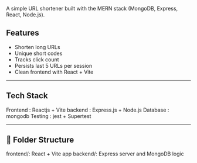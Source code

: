 A simple URL shortener built with the MERN stack (MongoDB, Express, React, Node.js).

##  Features

- Shorten long URLs
- Unique short codes
- Tracks click count
- Persists last 5 URLs per session
- Clean frontend with React + Vite

---

##  Tech Stack

Frontend : Reactjs + Vite
backend  : Express.js + Node.js
Database :  mongodb
Testing : jest + Supertest

---

## 📂 Folder Structure

 frontend/: React + Vite app
 backend/: Express server and MongoDB logic